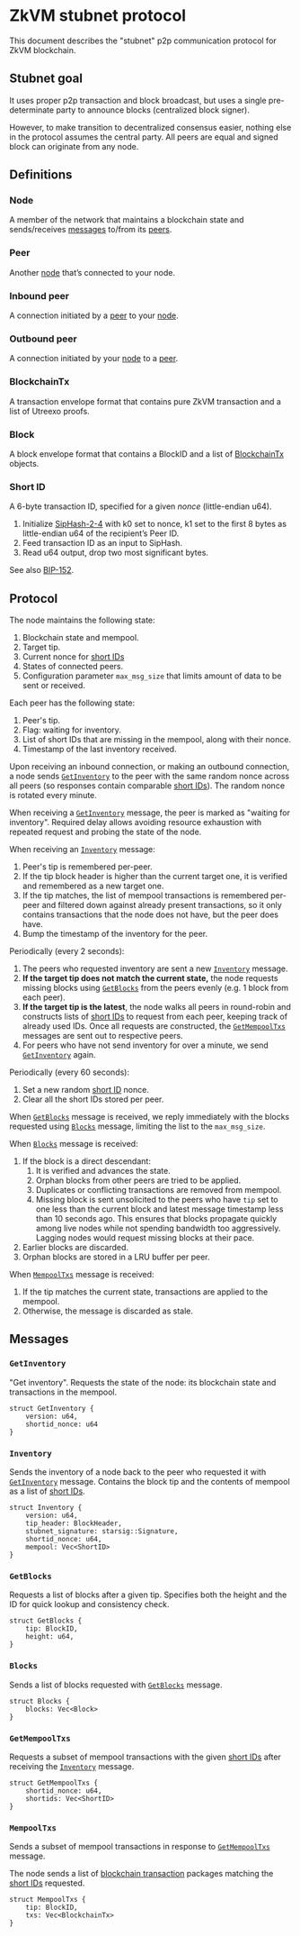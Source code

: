 # ZkVM stubnet protocol

This document describes the "stubnet" p2p communication protocol for ZkVM blockchain.

## Stubnet goal

It uses proper p2p transaction and block broadcast, but uses a single pre-determinate party to announce blocks (centralized block signer).

However, to make transition to decentralized consensus easier, nothing else in the protocol assumes the central party.
All peers are equal and signed block can originate from any node.

## Definitions

### Node

A member of the network that maintains a blockchain state and sends/receives [messages](#messages) to/from its [peers](#peer).

### Peer

Another [node](#node) that’s connected to your node.

### Inbound peer

A connection initiated by a [peer](#peer) to your [node](#node).

### Outbound peer

A connection initiated by your [node](#node) to a [peer](#peer).

### BlockchainTx

A transaction envelope format that contains pure ZkVM transaction and a list of Utreexo proofs.

### Block

A block envelope format that contains a BlockID and a list of [BlockchainTx](#blockchaintx) objects.


### Short ID

A 6-byte transaction ID, specified for a given _nonce_ (little-endian u64).

1. Initialize [SipHash-2-4](https://131002.net/siphash/) with k0 set to nonce, k1 set to the first 8 bytes as little-endian u64 of the recipient’s Peer ID.
2. Feed transaction ID as an input to SipHash.
3. Read u64 output, drop two most significant bytes.

See also [BIP-152](https://github.com/bitcoin/bips/blob/master/bip-0152.mediawiki).


## Protocol

The node maintains the following state:

1. Blockchain state and mempool.
2. Target tip.
3. Current nonce for [short IDs](#short-id)
4. States of connected peers.
5. Configuration parameter `max_msg_size` that limits amount of data to be sent or received.

Each peer has the following state:

1. Peer's tip.
2. Flag: waiting for inventory.
3. List of short IDs that are missing in the mempool, along with their nonce.
4. Timestamp of the last inventory received.

Upon receiving an inbound connection, or making an outbound connection, a node sends [`GetInventory`](#getinventory) to the peer
with the same random nonce across all peers (so responses contain comparable [short IDs](#short-id)). The random nonce is rotated every minute.

When receiving a [`GetInventory`](#getinventory) message, the peer is marked as "waiting for inventory".
Required delay allows avoiding resource exhaustion with repeated request and probing the state of the node.

When receiving an [`Inventory`](#inventory) message:

1. Peer's tip is remembered per-peer.
2. If the tip block header is higher than the current target one, it is verified and remembered as a new target one.
3. If the tip matches, the list of mempool transactions is remembered per-peer and filtered down against already present transactions, so it only contains transactions that the node does not have, but the peer does have.
4. Bump the timestamp of the inventory for the peer.

Periodically (every 2 seconds):

1. The peers who requested inventory are sent a new [`Inventory`](#inventory) message.
2. **If the target tip does not match the current state,** the node requests missing blocks using [`GetBlocks`](#getblocks) from the peers evenly (e.g. 1 block from each peer).
3. **If the target tip is the latest**, the node walks all peers in round-robin and constructs lists of [short IDs](#short-id) to request from each peer, keeping track of already used IDs. Once all requests are constructed, the [`GetMempoolTxs`](#getmempooltxs) messages are sent out to respective peers.
4. For peers who have not send inventory for over a minute, we send [`GetInventory`](#getinventory) again.

Periodically (every 60 seconds):

1. Set a new random [short ID](#short-id) nonce.
2. Clear all the short IDs stored per peer.

When [`GetBlocks`](#getblocks) message is received,
we reply immediately with the blocks requested using [`Blocks`](#blocks) message, 
limiting the list to the `max_msg_size`.

When [`Blocks`](#blocks) message is received:
1. If the block is a direct descendant: 
    1. It is verified and advances the state. 
    2. Orphan blocks from other peers are tried to be applied.
    3. Duplicates or conflicting transactions are removed from mempool.
    4. Missing block is sent unsolicited to the peers who have `tip` set to one less than the current block and latest message timestamp less than 10 seconds ago.
       This ensures that blocks propagate quickly among live nodes while not spending bandwidth too aggressively. Lagging nodes would request missing blocks at their pace.
2. Earlier blocks are discarded.
3. Orphan blocks are stored in a LRU buffer per peer.

When [`MempoolTxs`](#mempooltxs) message is received: 

1. If the tip matches the current state, transactions are applied to the mempool.
2. Otherwise, the message is discarded as stale.


## Messages

### `GetInventory`

"Get inventory". Requests the state of the node: its blockchain state and transactions in the mempool.

```
struct GetInventory {
    version: u64,
    shortid_nonce: u64
}
```

### `Inventory`

Sends the inventory of a node back to the peer who requested it with [`GetInventory`](#getinventory) message.
Contains the block tip and the contents of mempool as a list of [short IDs](#short-id).

```
struct Inventory {
    version: u64,
    tip_header: BlockHeader,
    stubnet_signature: starsig::Signature,
    shortid_nonce: u64,
    mempool: Vec<ShortID>
}
```

### `GetBlocks`

Requests a list of blocks after a given tip. Specifies both the height and the ID for quick lookup and consistency check.

```
struct GetBlocks {
    tip: BlockID,
    height: u64,
}
```

### `Blocks`

Sends a list of blocks requested with [`GetBlocks`](#getblocks) message.

```
struct Blocks {
    blocks: Vec<Block>
}
```

### `GetMempoolTxs`

Requests a subset of mempool transactions with the given [short IDs](#short-id) after receiving the [`Inventory`](#inventory) message.

```
struct GetMempoolTxs {
    shortid_nonce: u64,
    shortids: Vec<ShortID>
}
```

### `MempoolTxs`

Sends a subset of mempool transactions in response to [`GetMempoolTxs`](#getmempooltxs) message.

The node sends a list of [blockchain transaction](#blockchaintx) packages matching the [short IDs](#short-id) requested.

```
struct MempoolTxs {
    tip: BlockID,
    txs: Vec<BlockchainTx>
}
```

